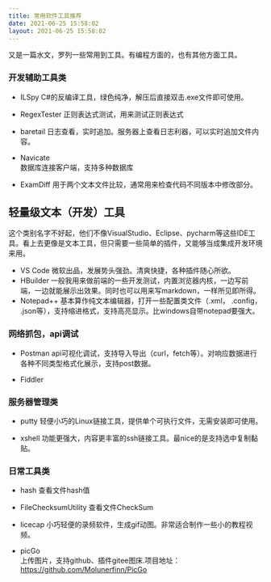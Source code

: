 ```yaml
---
title: 常用软件工具推荐
date: 2021-06-25 15:58:02
layout: 2021-06-25 15:58:02
---
```


又是一篇水文，罗列一些常用到工具。有编程方面的，也有其他方面工具。

<!--more-->
### 开发辅助工具类

* ILSpy 
 C#的反编译工具，绿色纯净，解压后直接双击.exe文件即可使用。

* RegexTester
  正则表达式测试，用来测试正则表达式

* baretail
 日志查看，实时追加。服务器上查看日志利器，可以实时追加文件内容。

* Navicate             
 数据库连接客户端，支持多种数据库

 * ExamDiff
 用于两个文本文件比较，通常用来检查代码不同版本中修改部分。

 
 ## 轻量级文本（开发）工具
 这个类别名字不好起，他们不像VisualStudio、Eclipse、pycharm等这些IDE工具。看上去更像是文本工具，但只需要一些简单的插件，又能够当成集成开发环境来用。

 * VS Code
 微软出品，发展势头强劲。清爽快捷，各种插件随心所欲。
 * HBuilder
一般我用来做前端的一些开发测试，内置浏览器内核，一边写前端，一边就能展示出效果。同时也可以用来写markdown，一样所见即所得。
 * Notepad++
 基本算作纯文本编辑器，打开一些配置类文件（.xml， .config， .json等），支持缩进格式，支持高亮显示。比windows自带notepad要强大。

### 网络抓包，api调试
* Postman
api可视化调试，支持导入导出（curl，fetch等）。对响应数据进行各种不同类型格式化展示，支持post数据。

* Fiddler

### 服务器管理类

* putty
 轻便小巧的Linux链接工具，提供单个可执行文件，无需安装即可使用。

* xshell
 功能更强大，内容更丰富的ssh链接工具。最nice的是支持选中复制黏贴。

### 日常工具类
* hash
查看文件hash值
* FileChecksumUtility
查看文件CheckSum

* licecap
小巧轻便的录频软件，生成gif动图。非常适合制作一些小的教程视频。

* picGo               
 上传图片，支持github、插件gitee图床.项目地址：https://github.com/Molunerfinn/PicGo
